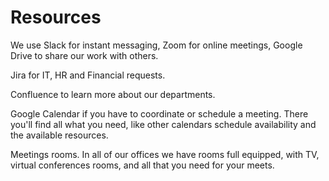 # Resources

We use Slack for instant messaging, Zoom for online meetings, Google Drive to share our work with others.

Jira for IT, HR and Financial requests. 

Confluence to learn more about our departments. 

Google Calendar if you have to coordinate or schedule a meeting. There you'll find all what you need, like other calendars schedule availability and the available resources. 

Meetings rooms. In all of our offices we have rooms full equipped, with TV, virtual conferences rooms, and all that you need for your meets.

